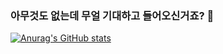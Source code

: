 
### 아무것도 없는데 무얼 기대하고 들어오신거죠? 🤔
[![Anurag's GitHub stats](https://github-readme-stats.vercel.app/api?username=yongsk0066)](https://github.com/anuraghazra/github-readme-stats)


<!--
**yongsk0066/yongsk0066** is a ✨ _special_ ✨ repository because its `README.md` (this file) appears on your GitHub profile.

Here are some ideas to get you started:

- 🔭 I’m currently working on ...
- 🌱 I’m currently learning ...
- 👯 I’m looking to collaborate on ...
- 🤔 I’m looking for help with ...
- 💬 Ask me about ...
- 📫 How to reach me: ...
- 😄 Pronouns: ...
- ⚡ Fun fact: ...
-->
